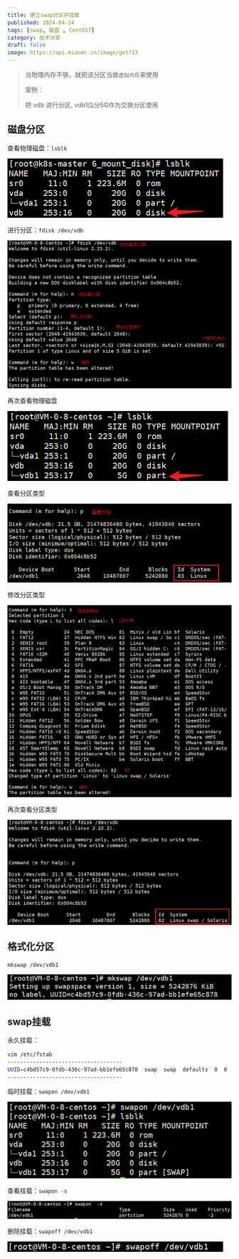 ```yaml
---
title: 建立swap分区并挂载
published: 2024-04-24
tags: [swap, 磁盘 , CentOS7]
category: 技术分享
draft: false
image: https://api.miaomc.cn/image/get?13
---
```



> 当物理内存不够，就把该分区当做`虚拟内存`来使用
>
> 案例：
>
> 把 vdb 进行分区, vdb1瓜分5G作为交换分区使用 

## 磁盘分区

查看物理磁盘：`lsblk`

![image-20240424142530453](image-20240424142530453.png)	

进行分区：`fdisk /dev/vdb`

![image-20240424143141322](image-20240424143141322.png)	

再次查看物理磁盘

![image-20240424143242825](image-20240424143242825.png)	

查看分区类型

![image-20240424145634966](image-20240424145634966.png)	

修改分区类型

![image-20240424145729196](image-20240424145729196.png)	

再次查看分区类型

![image-20240424145917439](image-20240424145917439.png)		

## 格式化分区

`mkswap /dev/vdb1` 

![image-20240424143506033](image-20240424143506033.png)	

## swap挂载

永久挂载：

```sh
vim /etc/fstab
------------------------------------
UUID=c4bd57c9-0fdb-436c-97ad-bb1efe65c878  swap  swap  defaults  0  0
------------------------------------
```

临时挂载：`swapon /dev/vdb1`

![image-20240424143614646](image-20240424143614646.png)	

查看挂载：`swapon -s`

![image-20240424150321168](image-20240424150321168.png)	

删除挂载：`swapoff /dev/vdb1` 

![image-20240424150359326](image-20240424150359326.png)	
